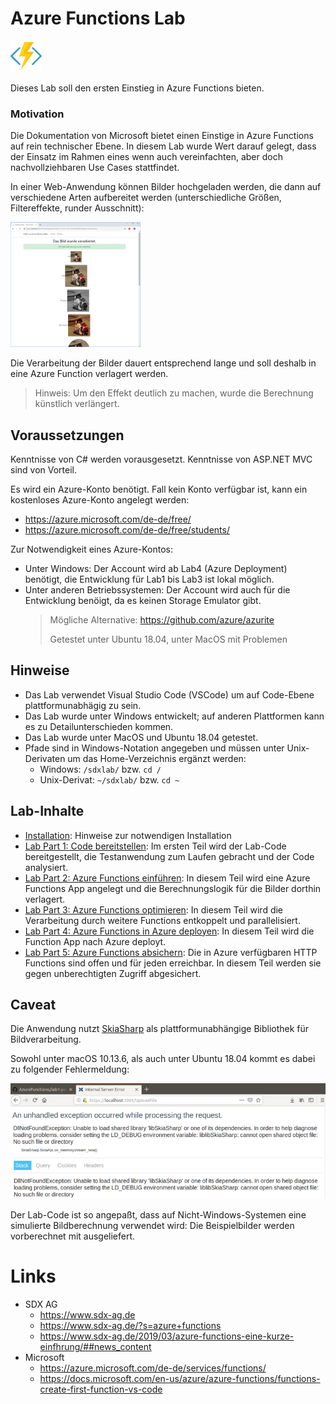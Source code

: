 # Azure Functions Lab 

![af.png](images/af.png)

Dieses Lab soll den ersten Einstieg in Azure Functions bieten.



### Motivation
Die Dokumentation von Microsoft bietet einen Einstige in Azure Functions auf rein technischer Ebene. In diesem Lab wurde Wert darauf gelegt, dass der Einsatz im Rahmen eines wenn auch vereinfachten, aber doch nachvollziehbaren Use Cases stattfindet.

In einer Web-Anwendung können Bilder hochgeladen werden, die dann auf verschiedene Arten aufbereitet werden (unterschiedliche Größen, Filtereffekte, runder Ausschnitt):

[![app2.png](images/app2.png)](images/app1.png)

Die Verarbeitung der Bilder dauert entsprechend lange und soll deshalb in eine Azure Function verlagert werden.

>Hinweis: Um den Effekt deutlich zu machen, wurde die Berechnung künstlich verlängert.

## Voraussetzungen

Kenntnisse von C# werden vorausgesetzt. Kenntnisse von ASP.NET MVC sind von Vorteil. 

Es wird ein Azure-Konto benötigt. Fall kein Konto verfügbar ist, kann ein kostenloses Azure-Konto angelegt werden: 

* https://azure.microsoft.com/de-de/free/
* https://azure.microsoft.com/de-de/free/students/

Zur Notwendigkeit eines Azure-Kontos:

* Unter Windows: Der Account wird ab Lab4 (Azure Deployment) benötigt, die Entwicklung für Lab1 bis Lab3 ist lokal möglich.
* Unter anderen Betriebssystemen: Der Account wird auch für die Entwicklung benöigt, da es keinen Storage Emulator gibt.
	> Mögliche Alternative: https://github.com/azure/azurite
	> 
	> Getestet unter Ubuntu 18.04, unter MacOS mit Problemen


## Hinweise

* Das Lab verwendet Visual Studio Code (VSCode) um auf Code-Ebene plattformunabhägig zu sein. 
* Das Lab wurde unter Windows entwickelt; auf anderen Plattformen kann es zu Detailunterschieden kommen.
* Das Lab wurde unter MacOS und Ubuntu 18.04 getestet.
* Pfade sind in Windows-Notation angegeben und müssen unter Unix-Derivaten um das Home-Verzeichnis ergänzt werden:
	* Windows: `/sdxlab/` bzw. `cd /`
	* Unix-Derivat: `~/sdxlab/` bzw. `cd ~`



## Lab-Inhalte

* [Installation](lab1-installation.md): Hinweise zur notwendigen Installation
* [Lab Part 1: Code bereitstellen](lab1-part1.md): Im ersten Teil wird der Lab-Code bereitgestellt, die Testanwendung zum Laufen gebracht und der Code analysiert.
* [Lab Part 2: Azure Functions einführen](lab1-part2.md): In diesem Teil wird eine Azure Functions App angelegt und die Berechnungslogik für die Bilder dorthin verlagert. 
* [Lab Part 3: Azure Functions optimieren](lab1-part3.md): In diesem Teil wird die Verarbeitung durch weitere Functions entkoppelt und parallelisiert.
* [Lab Part 4: Azure Functions in Azure deployen](lab1-part4.md): In diesem Teil wird die Function App nach Azure deployt.
* [Lab Part 5: Azure Functions absichern](lab1-part5.md): Die in Azure verfügbaren HTTP Functions sind offen und für jeden erreichbar. In diesem Teil werden sie gegen unberechtigten Zugriff abgesichert.


## Caveat
Die Anwendung nutzt [SkiaSharp](https://github.com/mono/SkiaSharp) als plattformunabhängige Bibliothek für Bildverarbeitung.

Sowohl unter macOS 10.13.6, als auch unter Ubuntu 18.04 kommt es dabei zu folgender Fehlermeldung: 

[![skiaissue.png](images/skiaissue300.png)](images/skiaissue.png)

Der Lab-Code ist so angepaßt, dass auf Nicht-Windows-Systemen eine simulierte Bildberechnung verwendet wird: Die Beispielbilder werden vorberechnet mit ausgeliefert.


# Links
* SDX AG
	* https://www.sdx-ag.de
	* https://www.sdx-ag.de/?s=azure+functions
	* https://www.sdx-ag.de/2019/03/azure-functions-eine-kurze-einfhrung/##news_content
* Microsoft
	* https://azure.microsoft.com/de-de/services/functions/
	* https://docs.microsoft.com/en-us/azure/azure-functions/functions-create-first-function-vs-code


